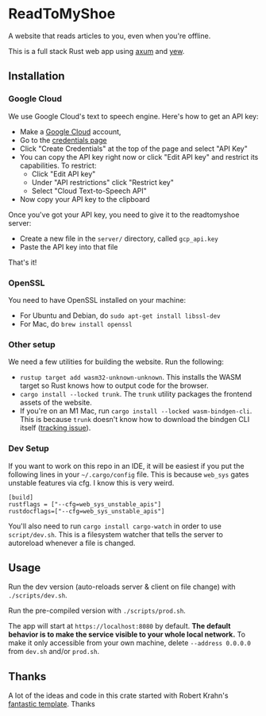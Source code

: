 # ReadToMyShoe

A website that reads articles to you, even when you're offline.

This is a full stack Rust web app using [axum](https://github.com/tokio-rs/axum) and [yew](https://yew.rs/).

## Installation

### Google Cloud

We use Google Cloud's text to speech engine. Here's how to get an API key:

* Make a [Google Cloud](https://cloud.google.com) account,
* Go to the [credentials page](https://console.cloud.google.com/apis/credentials)
* Click "Create Credentials" at the top of the page and select "API Key"
* You can copy the API key right now or click "Edit API key" and restrict its capabilities. To restrict:
    * Click "Edit API key"
    * Under "API restrictions" click "Restrict key"
    * Select "Cloud Text-to-Speech API"
* Now copy your API key to the clipboard

Once you've got your API key, you need to give it to the readtomyshoe server:

* Create a new file in the `server/` directory, called `gcp_api.key`
* Paste the API key into that file

That's it!

### OpenSSL

You need to have OpenSSL installed on your machine:

* For Ubuntu and Debian, do `sudo apt-get install libssl-dev`
* For Mac, do `brew install openssl`

### Other setup

We need a few utilities for building the website. Run the following:

* `rustup target add wasm32-unknown-unknown`. This installs the WASM target so Rust knows how to output code for the browser.
* `cargo install --locked trunk`. The `trunk` utility packages the frontend assets of the website.
* If you're on an M1 Mac, run  `cargo install --locked wasm-bindgen-cli`. This is because `trunk` doesn't know how to download the bindgen CLI itself ([tracking issue](https://github.com/thedodd/trunk/pull/375)).

### Dev Setup

If you want to work on this repo in an IDE, it will be easiest if you put the following lines in your `~/.cargo/config` file. This is because `web_sys` gates unstable features via cfg. I know this is very weird.
```
[build]
rustflags = ["--cfg=web_sys_unstable_apis"]
rustdocflags=["--cfg=web_sys_unstable_apis"]
```

You'll also need to run `cargo install cargo-watch` in order to use `script/dev.sh`. This is a filesystem watcher that tells the server to autoreload whenever a file is changed.

## Usage

Run the dev version (auto-reloads server & client on file change) with `./scripts/dev.sh`.

Run the pre-compiled version with `./scripts/prod.sh`.

The app will start at `https://localhost:8080` by default. **The default behavior is to make the service visible to your whole local network.** To make it only accessible from your own machine, delete `--address 0.0.0.0` from `dev.sh` and/or `prod.sh`.

## Thanks

A lot of the ideas and code in this crate started with Robert Krahn's [fantastic template](https://robert.kra.hn/posts/2022-04-03_rust-web-wasm/#making-the-file-server-support-a-spa-app). Thanks
